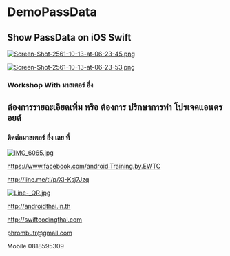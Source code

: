 # DemoPassData
## Show PassData on iOS Swift

[![Screen-Shot-2561-10-13-at-06-23-45.png](https://i.postimg.cc/65dsnSTP/Screen-Shot-2561-10-13-at-06-23-45.png)](https://postimg.cc/7fYQyK31)

[![Screen-Shot-2561-10-13-at-06-23-53.png](https://i.postimg.cc/t4yK55x4/Screen-Shot-2561-10-13-at-06-23-53.png)](https://postimg.cc/LnCQ4jDc)

### Workshop With มาสเตอร์ อึ่ง

## ต้องการรายละเอียดเพิ่ม หรือ ต้องการ ปรึกษาการทำ โปรเจคแอนดรอยด์
### ติดต่อมาสเตอร์ อึ่ง เลย ที่

[![IMG_6065.jpg](https://s26.postimg.cc/kajrs6fbt/IMG_6065.jpg)](https://postimg.cc/image/7j5llo5jp/)

https://www.facebook.com/android.Training.by.EWTC

http://line.me/ti/p/XI-Ksj7Jzq

[![Line-_QR.jpg](https://s26.postimg.cc/dwuoozv15/Line-_QR.jpg)](https://postimg.cc/image/mrvizijth/)

http://androidthai.in.th

http://swiftcodingthai.com    

phrombutr@gmail.com

Mobile 0818595309
